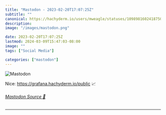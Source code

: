 ```yaml
---
title: "Mastodon - 2023-02-20T17:07:25Z"
subtitle: ""
canonical: https://hachyderm.io/users/mweagle/statuses/109898160241875010
description:
image: "/images/mastodon.png"

date: 2023-02-20T17:07:25Z
lastmod: 2024-03-09T15:47:03-08:00
image: ""
tags: ["Social Media"]

categories: ["mastodon"]
---
```

![Mastodon](/images/mastodon.png)

<p>Nice: <a href="https://grafana.hachyderm.io/public" target="_blank" rel="nofollow noopener noreferrer" translate="no"><span class="invisible">https://</span><span class="">grafana.hachyderm.io/public</span><span class="invisible"></span></a>   📈</p>


###### [Mastodon Source 🐘](https://hachyderm.io/@mweagle/109898160241875010)

___
